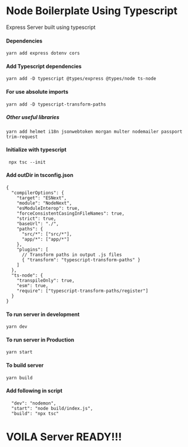 # Node Boilerplate Using Typescript

Express Server built using typescript

#### Dependencies

```
yarn add express dotenv cors
```

#### Add Typescript dependencies

```
yarn add -D typescript @types/express @types/node ts-node
```

#### For use absolute imports

```
yarn add -D typescript-transform-paths
```

##### Other useful libraries

```
yarn add helmet i18n jsonwebtoken morgan multer nodemailer passport trim-request
```

#### Initialize with typescript

```
 npx tsc --init
```

#### Add outDir in tsconfig.json

```
{
  "compilerOptions": {
    "target": "ESNext",
    "module": "NodeNext",
    "esModuleInterop": true,
    "forceConsistentCasingInFileNames": true,
    "strict": true,
    "baseUrl": "./",
    "paths": {
      "src/*": ["src/*"],
      "app/*": ["app/*"]
    },
    "plugins": [
      // Transform paths in output .js files
      { "transform": "typescript-transform-paths" }
    ]
  },
  "ts-node": {
    "transpileOnly": true,
    "esm": true,
    "require": ["typescript-transform-paths/register"]
  }
}
```

#### To run server in development

```
yarn dev
```

#### To run server in Production

```
yarn start
```

#### To build server

```
yarn build
```

#### Add following in script

```
  "dev": "nodemon",
  "start": "node build/index.js",
  "build": "npx tsc"
```

# VOILA Server READY!!!

